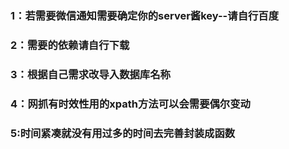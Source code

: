 ###  1：若需要微信通知需要确定你的server酱key--请自行百度
###  2：需要的依赖请自行下载
###  3：根据自己需求改导入数据库名称
###  4：网抓有时效性用的xpath方法可以会需要偶尔变动
###  5:时间紧凑就没有用过多的时间去完善封装成函数